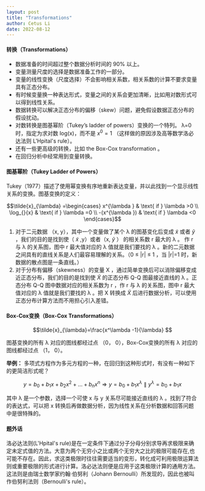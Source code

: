```yaml
---
layout: post
title: "Transformations"
author: Cetus Li
date: 2022-08-12
---
```

#### **转换（Transformations）**
- 数据准备的时间超过整个数据分析时间的 90% 以上。
- 变量测量尺度的选择是数据准备工作的一部分。
- 变量的线性变换（尺度选择）不会影响相关系数，相关系数的计算不要求变量具有正态分布。
- 有时候变量换一种表达形式，变量之间的关系会更加清晰，比如用对数形式可以得到线性关系。
- 数据转换可以解决正态分布的偏移（skew）问题，避免假设数据正态分布的假设扰动。
- 对数转换是图基幂阶（Tukey’s ladder of powers）变换的一个特列。 λ=0 时，指定为求对数 log(x)，而不是 $x^0=1$ （这样做的原因涉及高等数学洛必达法则 L'Hpital's rule）。
- 还有一些更高级的转换，比如 the Box-Cox transformation 。
- 在回归分析中经常用到变量转换。


#### **图基幂阶（Tukey Ladder of Powers）**
Tukey（1977）描述了使用幂变换有序地重新表达变量，并以此找到一个显示线性关系的变换。图基变换的定义：

$$\tilde{x}_{\lambda} =\begin{cases}
 x^{\lambda }  & \text{ if } \lambda >0 \\
 \log_{}{x}  & \text{ if } \lambda =0 \\
 -(x^{\lambda }) & \text{ if } \lambda <0
\end{cases}$$

1. 对于二元数据 （x, y），其中一个变量做了某个 λ 的图基变化后变成 $\tilde{x}$ 或者 $\tilde{y}$ ，我们的目的是找到使（ $\tilde{x}$ ,y）或者（x, $\tilde{y}$ ） 的相关系数 r 最大的 λ 。 作 r 与 λ 的关系图，图中 r 最大值对应的 λ 值就是我们要找的 λ 。新的二元数据之间具有的直线关系是人们最容易理解的关系。（0 $\le$ |r| $\le$ 1 ，当 |r|=1 时，新数据的散点图是一条直线。）
2. 对于分布有偏移（skewness）的变量 X ，通过简单变换后可以消除偏移变成近正态分布，我们的目的是找到使  $\tilde{X}$ 的正态分布 Q-Q 图最接近直线的 λ 。正态分布 Q-Q 图中数据对应的相关系数为 r ，作 r 与 λ 的关系图，图中 r 最大值对应的 λ 值就是我们要找的 λ 。把 X 转换成 $\tilde{X}$ 后进行数据分析，可以使用正态分布计算方法而不用担心引入差错。


#### **Box-Cox变换（Box-Cox Transformations）**

$$\tilde{x}_{\lambda}=\frac{x^\lambda -1}{\lambda} $$

图基变换的所有 λ 对应的图线都经过点 （0， 0），Box-Cox变换的所有 λ 对应的图线都经过点 （1， 0）。


**举例：**
多项式方程作为多元方程的一种，在回归到这种形式时，有没有一种如下的更简洁形式呢？

$$y=b_{0}+b_{1}x+b_{2}x^2+...+b_{n}x^n \Rightarrow y=b_{0}+b_{1}x^\lambda \parallel y^\lambda =b_{0}+b_{1}x$$

其中 λ 是一个参数，选择一个可使 x 与 y 关系尽可能接近直线的 λ 。找到了符合的表达式，可以把 x 转换后再做数据分析，因为线性关系在分析数据和回答问题中是很特殊的。


#### **题外话**
洛必达法则(L'Hpital's rule)是在一定条件下通过分子分母分别求导再求极限来确定未定式值的方法。大意为两个无穷小之比或两个无穷大之比的极限可能存在,也可能不存在。因此，求这类极限时往往需要适当的变形，转化成可利用极限运算法则或重要极限的形式进行计算。洛必达法则便是应用于这类极限计算的通用方法。这法则是由瑞士数学家约翰·伯努利（Johann Bernoulli）所发现的，因此也被叫作伯努利法则（Bernoulli's rule）。
